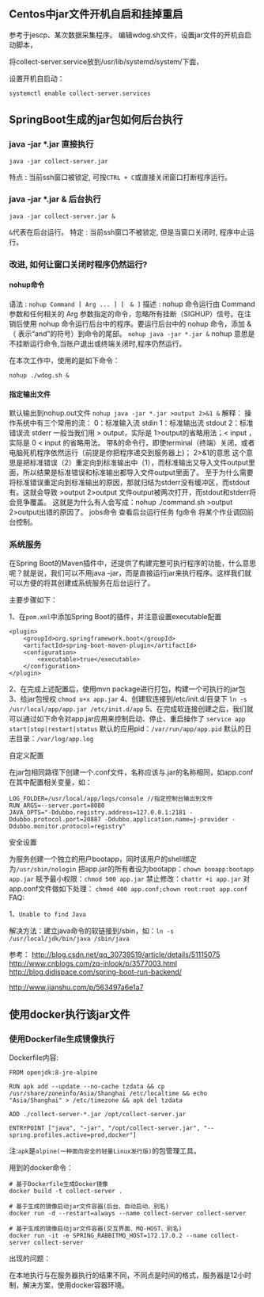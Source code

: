 ## Centos中jar文件开机自启和挂掉重启

参考于jescp、某次数据采集程序。
编辑wdog.sh文件，设置jar文件的开机自启动脚本，

将collect-server.service放到/usr/lib/systemd/system/下面，

设置开机自启动：

```
systemctl enable collect-server.services
```

## SpringBoot生成的jar包如何后台执行

### java -jar *.jar 直接执行

```
java -jar collect-server.jar
```

特点 : 当前ssh窗口被锁定, 可按`CTRL + C`或直接关闭窗口打断程序运行。

### java -jar *.jar & 后台执行

```
java -jar collect-server.jar &
```

`&`代表在后台运行。
特定 : 当前ssh窗口不被锁定, 但是当窗口关闭时, 程序中止运行。

### 改进, 如何让窗口关闭时程序仍然运行?

#### nohup命令

语法 : `nohup Command [ Arg ... ] [　& ]`
描述 : nohup 命令运行由 Command 参数和任何相关的 Arg 参数指定的命令，忽略所有挂断（SIGHUP）信号。在注销后使用 nohup 命令运行后台中的程序。要运行后台中的 nohup 命令，添加 & （ 表示“and”的符号）到命令的尾部。
`nohup java -jar *.jar &`
nohup 意思是不挂断运行命令,当账户退出或终端关闭时,程序仍然运行。

在本次工作中，使用的是如下命令：

```
nohup ./wdog.sh &
```

#### 指定输出文件

默认输出到nohup.out文件
`nohup java -jar *.jar >output 2>&1 &`
解释：
操作系统中有三个常用的流：
0：标准输入流 stdin
1：标准输出流 stdout
2：标准错误流 stderr
一般当我们用 > output，实际是 1>output的省略用法；< input ，实际是 0 < input 的省略用法。
带&的命令行，即使terminal（终端）关闭，或者电脑死机程序依然运行（前提是你把程序递交到服务器上)；
2>&1的意思
这个意思是把标准错误（2）重定向到标准输出中（1），而标准输出又导入文件output里面，所以结果是标准错误和标准输出都导入文件output里面了。
至于为什么需要将标准错误重定向到标准输出的原因，那就归结为stderr没有缓冲区，而stdout有。这就会导致 >output 2>output 文件output被两次打开，而stdout和stderr将会竞争覆盖。
这就是为什么有人会写成：nohup ./command.sh >output 2>output出错的原因了。
jobs命令 查看后台运行任务
fg命令 将某个作业调回前台控制。

### 系统服务

在Spring Boot的Maven插件中，还提供了构建完整可执行程序的功能，什么意思呢？就是说，我们可以不用java -jar，而是直接运行jar来执行程序。这样我们就可以方便的将其创建成系统服务在后台运行了。

主要步骤如下：

1、在`pom.xml`中添加Spring Boot的插件，并注意设置executable配置

```
<plugin>
    <groupId>org.springframework.boot</groupId>
    <artifactId>spring-boot-maven-plugin</artifactId>
    <configuration>
        <executable>true</executable>
    </configuration>
</plugin>
```

2、在完成上述配置后，使用mvn package进行打包，构建一个可执行的jar包
3、给jar包授权
`chmod u+x app.jar`
4、创建软连接到/etc/init.d/目录下
`ln -s /usr/local/app/app.jar /etc/init.d/app`
5、在完成软连接创建之后，我们就可以通过如下命令对app.jar应用来控制启动、停止、重启操作了
`service app start|stop|restart|status`
默认的应用pid：`/var/run/app/app.pid`
默认的日志目录：`/var/log/app.log`

自定义配置

在jar包相同路径下创建一个.conf文件，名称应该与.jar的名称相同，如app.conf
在其中配置相关变量，如：

```
LOG_FOLDER=/usr/local/app/logs/console //指定控制台输出到文件
RUN_ARGS=--server.port=8080
JAVA_OPTS="-Ddubbo.registry.address=127.0.0.1:2181 -Ddubbo.protocol.port=20887 -Ddubbo.application.name=j-provider -Ddubbo.monitor.protocol=registry"
```

安全设置

为服务创建一个独立的用户bootapp，同时该用户的shell绑定为`/usr/sbin/nologin`
把app.jar的所有者设为bootapp：`chown booapp:bootapp app.jar`
赋予最小权限：`chmod 500 app.jar`
禁止修改：`chattr +i app.jar`
对app.conf文件做如下处理： `chmod 400 app.conf;chown root:root app.conf`
FAQ:

1、`Unable to find Java`

解决方法：建立java命令的软链接到/sbin，如：`ln -s /usr/local/jdk/bin/java /sbin/java`

参考：
http://blog.csdn.net/qq_30739519/article/details/51115075
http://www.cnblogs.com/zq-inlook/p/3577003.html
http://blog.didispace.com/spring-boot-run-backend/

http://www.jianshu.com/p/563497a6e1a7

## 使用docker执行该jar文件

### 使用Dockerfile生成镜像执行

Dockerfile内容:

```
FROM openjdk:8-jre-alpine

RUN apk add --update --no-cache tzdata && cp /usr/share/zoneinfo/Asia/Shanghai /etc/localtime && echo "Asia/Shanghai" > /etc/timezone && apk del tzdata

ADD ./collect-server-*.jar /opt/collect-server.jar

ENTRYPOINT ["java", "-jar", "/opt/collect-server.jar", "--spring.profiles.active=prod,docker"]
```

注:`apk`是`alpine(一种面向安全的轻量Linux发行版)`的包管理工具。

用到的docker命令：

```
# 基于Dockerfile生成Docker镜像
docker build -t collect-server .

# 基于生成的镜像启动jar文件容器(后台、自动启动、别名)
docker run -d --restart=always --name collect-server collect-server

# 基于生成的镜像启动jar文件容器(交互界面、MQ-HOST、别名)
docker run -it -e SPRING_RABBITMQ_HOST=172.17.0.2 --name collect-server collect-server
```

出现的问题：

在本地执行与在服务器执行的结果不同，不同点是时间的格式，服务器是12小时制，解决方案，使用docker容器环境。


